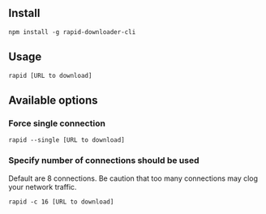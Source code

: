 ## Install

```
npm install -g rapid-downloader-cli
```

## Usage

```
rapid [URL to download]
```

## Available options

### Force single connection

```
rapid --single [URL to download]
```

### Specify number of connections should be used

Default are 8 connections. Be caution that too many connections may clog your network traffic.

```
rapid -c 16 [URL to download]
```